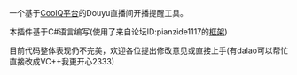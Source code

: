 一个基于[CoolQ平台](https://cqp.cc/forum.php)的Douyu直播间开播提醒工具。

本插件基于C#语言编写(使用了来自论坛ID:pianzide1117的[框架](https://cqp.cc/t/33399))

目前代码整体表现仍不完美，欢迎各位提出修改意见或直接上手(有dalao可以帮忙直接改成VC++我更开心2333)